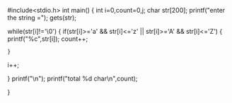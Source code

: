 #include<stdio.h>
int main()
{
int i=0,count=0,j;
char str[200];
printf("enter the string =");
gets(str);

while(str[i]!='\0')
{
    if(str[i]>='a' && str[i]<='z' || str[i]>='A' && str[i]<='Z')
    {
        printf("%c",str[i]);
        count++;

    }

i++;

}
printf("\n");
printf("total %d char\n",count);



}
